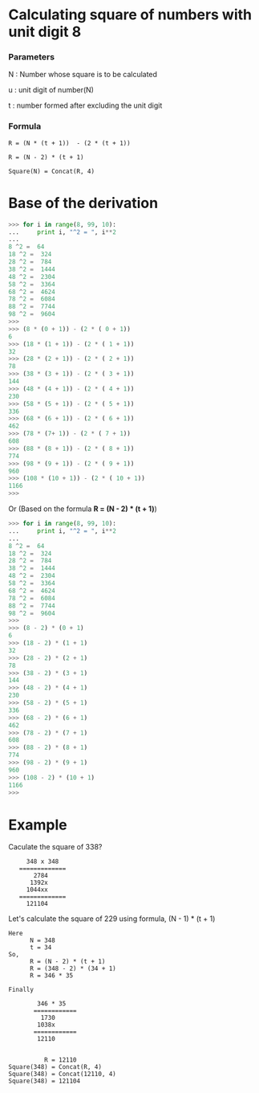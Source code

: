 # Calculating square of numbers with unit digit 8

### Parameters

N : Number whose square is to be calculated

u : unit digit of number(N)

t : number formed after excluding the unit digit

### Formula

```
R = (N * (t + 1))  - (2 * (t + 1))

R = (N - 2) * (t + 1)
```

```
Square(N) = Concat(R, 4)
```

# Base of the derivation

```python	
>>> for i in range(8, 99, 10):
...     print i, "^2 = ", i**2
... 
8 ^2 =  64
18 ^2 =  324
28 ^2 =  784
38 ^2 =  1444
48 ^2 =  2304
58 ^2 =  3364
68 ^2 =  4624
78 ^2 =  6084
88 ^2 =  7744
98 ^2 =  9604
>>> 
>>> (8 * (0 + 1)) - (2 * ( 0 + 1))
6
>>> (18 * (1 + 1)) - (2 * ( 1 + 1))
32
>>> (28 * (2 + 1)) - (2 * ( 2 + 1))
78
>>> (38 * (3 + 1)) - (2 * ( 3 + 1))
144
>>> (48 * (4 + 1)) - (2 * ( 4 + 1))
230
>>> (58 * (5 + 1)) - (2 * ( 5 + 1))
336
>>> (68 * (6 + 1)) - (2 * ( 6 + 1))
462
>>> (78 * (7+ 1)) - (2 * ( 7 + 1))
608
>>> (88 * (8 + 1)) - (2 * ( 8 + 1))
774
>>> (98 * (9 + 1)) - (2 * ( 9 + 1))
960
>>> (108 * (10 + 1)) - (2 * ( 10 + 1))
1166
>>> 
```

Or (Based on the formula **R = (N - 2) * (t + 1)**)

```python
>>> for i in range(8, 99, 10):
...     print i, "^2 = ", i**2
... 
8 ^2 =  64
18 ^2 =  324
28 ^2 =  784
38 ^2 =  1444
48 ^2 =  2304
58 ^2 =  3364
68 ^2 =  4624
78 ^2 =  6084
88 ^2 =  7744
98 ^2 =  9604
>>> 
>>> (8 - 2) * (0 + 1)
6
>>> (18 - 2) * (1 + 1)
32
>>> (28 - 2) * (2 + 1)
78
>>> (38 - 2) * (3 + 1)
144
>>> (48 - 2) * (4 + 1)
230
>>> (58 - 2) * (5 + 1)
336
>>> (68 - 2) * (6 + 1)
462
>>> (78 - 2) * (7 + 1)
608
>>> (88 - 2) * (8 + 1)
774
>>> (98 - 2) * (9 + 1)
960
>>> (108 - 2) * (10 + 1)
1166
>>> 
```

# Example

Caculate the square of 338?

```
     348 x 348
   =============
       2784
      1392x
     1044xx
   =============
     121104
```

Let's calculate the square of 229 using formula, (N - 1) * (t + 1)

```
Here 
      N = 348
      t = 34
So,
      R = (N - 2) * (t + 1)     
      R = (348 - 2) * (34 + 1)
      R = 346 * 35

Finally

        346 * 35
       ============
         1730 
        1038x
       ============
        12110


          R = 12110
Square(348) = Concat(R, 4)
Square(348) = Concat(12110, 4)
Square(348) = 121104
```